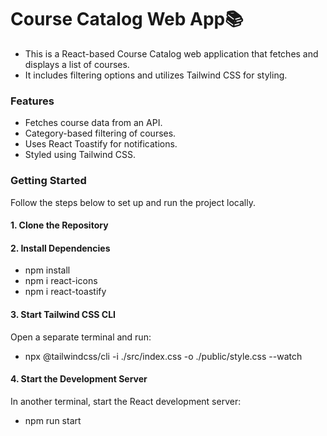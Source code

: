 
 # Course Catalog Web App📚

 * This is a React-based Course Catalog web application that fetches and displays a list of courses.
 * It includes filtering options and utilizes Tailwind CSS for styling.
 
 ### Features
 - Fetches course data from an API.
 - Category-based filtering of courses.
 - Uses React Toastify for notifications.
 - Styled using Tailwind CSS.
 
 ### Getting Started
 Follow the steps below to set up and run the project locally.
 #### 1. Clone the Repository
 #### 2. Install Dependencies
 * npm install
 * npm i react-icons
 * npm i react-toastify
 #### 3. Start Tailwind CSS CLI
 Open a separate terminal and run:
 * npx @tailwindcss/cli -i ./src/index.css -o ./public/style.css --watch
 #### 4. Start the Development Server
 In another terminal, start the React development server:
 * npm run start